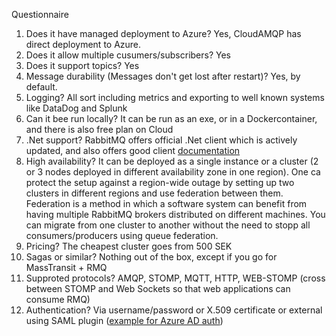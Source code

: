 Questionnaire

1. Does it have managed deployment to Azure? Yes, CloudAMQP has direct deployment to Azure.
2. Does it allow multiple cusumers/subscribers? Yes
3. Does it support topics? Yes
4. Message durability (Messages don't get lost after restart)? Yes, by default.
5. Logging? All sort including metrics and exporting to well known systems like DataDog and Splunk
6. Can it bee run locally? It can be run as an exe, or in a Dockercontainer, and there is also free plan on Cloud
7. .Net support? RabbitMQ offers official .Net client which is actively updated, and also offers good client [documentation](https://rabbitmq.com/dotnet-api-guide.html)
8. High availability? 
   It can be deployed as a single instance or a cluster (2 or 3 nodes deployed in different availability zone in one region). 
   One ca protect the setup against a region-wide outage by setting up two clusters in different regions and use federation between them.
   Federation is a method in which a software system can benefit from having multiple RabbitMQ brokers distributed on different machines. 
   You can migrate from one cluster to another without the need to stopp all consumers/producers using queue federation.
9. Pricing? The cheapest cluster goes from 500 SEK
10. Sagas or similar? Nothing out of the box, except if you go for MassTransit + RMQ 
11. Supproted protocols? AMQP, STOMP, MQTT, HTTP, WEB-STOMP (cross between STOMP and Web Sockets so that web applications can consume RMQ)
12. Authentication? Via username/password or X.509 certificate or external using SAML plugin ([example for Azure AD auth](https://www.cloudamqp.com/docs/saml.html))
